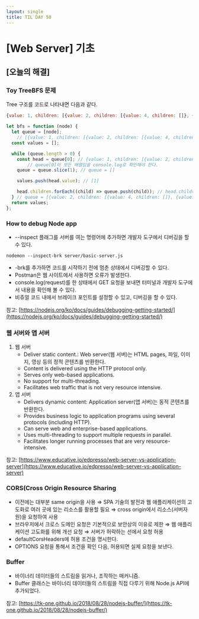 ```yaml
---
layout: single
title: TIL DAY 50
---
```

# [Web Server] 기초

## [오늘의 해결]

### Toy TreeBFS 문제

Tree 구조를 코드로 나타내면 다음과 같다.

```jsx
{value: 1, children: [{value: 2, children: [{value: 4, children: []}, {value: 5, children: []}]}, {value: 3, children: []}]}
```

```jsx
let bfs = function (node) {
  let queue = [node];
	// [{value: 1, children: [{value: 2, children: [{value: 4, children: []}, {value: 5, children: []}]}, {value: 3, children: []}]}]
  const values = []; 

  while (queue.length > 0) {
    const head = queue[0]; // {value: 1, children: [{value: 2, children: [{value: 4, children: []}, {value: 5, children: []}]}, {value: 3, children: []}]}
		// queue[0]이 모든 배열임을 console.log로 확인해야 한다.
    queue = queue.slice(1); // queue = []

    values.push(head.value); // [1]

    head.children.forEach((child) => queue.push(child)); // head.children = [{value: 2, children: [{value: 4, children: []}, {value: 5, children: []}]}, {value: 3, children: []}]
  } // queue = [{value: 2, children: [{value: 4, children: []}, {value: 5, children: []}]}],  {value: 3, children: []}]
  return values; 
};
```

### How to debug Node app

- --inspect 플래그를 서버를 여는 명령어에 추가하면 개발자 도구에서 디버깅을 할 수 있다.

`nodemon --inspect-brk server/basic-server.js`

- -brk를 추가하면 코드를 시작하기 전에 멈춘 상태에서 디버깅할 수 있다.
- Postman은 웹 사이트에서 사용하면 오류가 발생한다.
- console.log(request)를 한 상태에서 GET 요청을 보내면 터미널과 개발자 도구에서 내용을 확인해 볼 수 있다.
- 비쥬얼 코드 내에서 브레이크 포인트를 설정할 수 있고, 디버깅을 할 수 있다.

참고: [https://nodejs.org/ko/docs/guides/debugging-getting-started/](https://nodejs.org/ko/docs/guides/debugging-getting-started/)

### 웹 서버와 앱 서버

1. 웹 서버
    - Deliver static content.: Web server(웹 서버)는 HTML pages, 파일, 이미지, 영상 등의 정적 콘텐츠를 반환한다.
    - Content is delivered using the HTTP protocol only.
    - Serves only web-based applications.
    - No support for multi-threading.
    - Facilitates web traffic that is not very resource intensive.
2. 앱 서버
    - Delivers dynamic content: Application server(앱 서버)는 동적 콘텐츠를 반환한다.
    - Provides business logic to application programs using several protocols (including HTTP).
    - Can serve web and enterprise-based applications.
    - Uses multi-threading to support multiple requests in parallel.
    - Facilitates longer running processes that are very resource-intensive.

참고: [https://www.educative.io/edpresso/web-server-vs-application-server](https://www.educative.io/edpresso/web-server-vs-application-server)

### CORS(Cross Origin Resource Sharing

- 이전에는 대부분 same origin을 사용 ⇒ SPA 기술의 발전과 웹 애플리케이션의 고도화로 여러 곳에 있는 리소스를 활용할 필요 ⇒ cross origin에서 리소스(서버자원)을 요청하여 사용
- 브라우저에서 크로스 도메인 요청은 기본적으로 보안상의 이유로 제한 ⇒ 웹 애플리케이션 고도화를 위해 개선 요청 ⇒ 서버가 허락하는 선에서 요청 허용
- defaultCorsHeaders에 허용 조건을 명시한다.
- OPTIONS 요청을 통해서 조건을 확인 다음, 허용되면 실제 요청을 보낸다.

### Buffer

- 바이너리 데이터들의 스트림을 읽거나, 조작하는 매커니즘.
- Buffer 클래스는 바이너리 데이터들의 스트림을 직접 다루기 위해 Node.js API에 추가되었다.

참고: [https://tk-one.github.io/2018/08/28/nodejs-buffer/](https://tk-one.github.io/2018/08/28/nodejs-buffer/)
